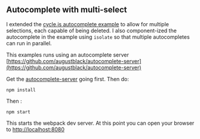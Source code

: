 ## Autocomplete with multi-select 

I extended the [cycle.js autocomplete example](https://github.com/cyclejs/cyclejs/tree/master/examples/autocomplete-search) to allow for multiple selections, each capable of being deleted.  I also component-ized the autocomplete in the example using ```isolate``` so that multiple autocompletes can run in parallel.

This examples runs using an autocomplete server [https://github.com/augustblack/autocomplete-server](https://github.com/augustblack/autocomplete-server)

Get the [autocomplete-server](https://github.com/augustblack/autocomplete-server) going first. Then do:

```npm install```

Then :

```npm start```

This starts the webpack dev server. At this point you can open your browser to [http://localhost:8080](http://localhost:3000)
